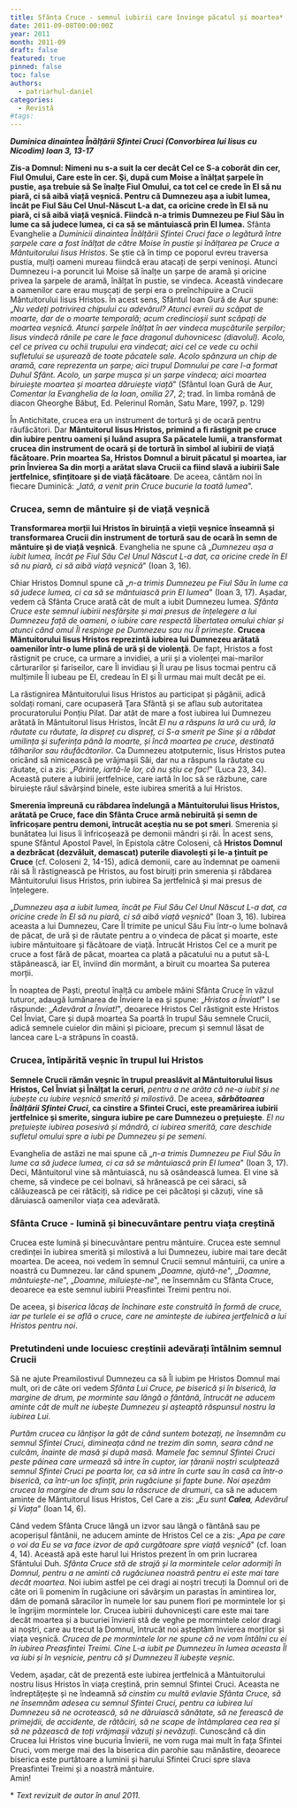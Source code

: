 ```yaml
---
title: Sfânta Cruce - semnul iubirii care învinge păcatul și moartea*
date: 2011-09-08T00:00:00Z
year: 2011
month: 2011-09
draft: false
featured: true
pinned: false
toc: false
authors:
  - patriarhul-daniel  
categories:
  - Revistă
#tags:
---
```

_**Duminica dinaintea Înălțării Sfintei Cruci (Convorbirea lui Iisus cu Nicodim) Ioan 3, 13-17**_

**Zis-a Domnul: Nimeni nu s-a suit la cer decât Cel ce S-a coborât din cer, Fiul Omului, Care este în cer. Şi, după cum Moise a înălțat șarpele în pustie, așa trebuie să Se înalțe Fiul Omului, ca tot cel ce crede în El să nu piară, ci să aibă viață veșnică. Pentru că Dumnezeu așa a iubit lumea, încât pe Fiul Său Cel Unul-Născut L-a dat, ca oricine crede în El să nu piară, ci să aibă viață veșnică. Fiindcă n-a trimis Dumnezeu pe Fiul Său în lume ca să judece lumea, ci ca să se mântuiască prin El lumea.** Sfânta Evanghelie a _Duminicii dinaintea Înălțării Sfintei Cruci face o legătură între șarpele care a fost înălțat de către Moise în pustie și înălțarea pe Cruce a Mântuitorului Iisus Hristos_. Se știe că în timp ce poporul evreu traversa pustia, mulți oameni mureau fiindcă erau atacați de șerpi veninoși. Atunci Dumnezeu i-a poruncit lui Moise să înalțe un șarpe de aramă și oricine privea la șarpele de aramă, înălțat în pustie, se vindeca. Această vindecare a oamenilor care erau mușcați de șerpi era o preînchipuire a Crucii Mântuitorului Iisus Hristos. În acest sens, Sfântul Ioan Gură de Aur spune: „_Nu vedeți potrivirea chipului cu adevărul? Atunci evreii au scăpat de moarte, dar de o moarte temporală; acum credincioșii sunt scăpați de moartea veșnică. Atunci șarpele înălțat în aer vindeca mușcăturile șerpilor; Iisus vindecă rănile pe care le face dragonul duhovnicesc (diavolul). Acolo, cel ce privea cu ochii trupului era vindecat; aici cel ce vede cu ochii sufletului se ușurează de toate păcatele sale. Acolo spânzura un chip de aramă, care reprezenta un șarpe; aici trupul Domnului pe care l-a format Duhul Sfânt. Acolo, un șarpe mușca și un șarpe vindeca; aici moartea biruiește moartea și moartea dăruiește viață_" (Sfântul Ioan Gură de Aur, _Comentar la Evanghelia de la Ioan_, _omilia 27_, _2_; trad. în limba română de diacon Gheorghe Băbuț, Ed. Pelerinul Român, Satu Mare, 1997, p. 129)

În Antichitate, crucea era un instrument de tortură și de ocară pentru răufăcători. Dar **Mântuitorul Iisus Hristos, primind a fi răstignit pe cruce din iubire pentru oameni și luând asupra Sa păcatele lumii, a transformat crucea din instrument de ocară și de tortură în simbol al iubirii de viață făcătoare. Prin moartea Sa, Hristos Domnul a biruit păcatul și moartea, iar prin Învierea Sa din morți a arătat slava Crucii ca fiind slavă a iubirii Sale jertfelnice, sfințitoare și de viață făcătoare**. De aceea, cântăm noi în fiecare Duminică: „_Iată, a venit prin Cruce bucurie la toată lumea_".

### Crucea, semn de mântuire și de viață veșnică

**Transformarea morții lui Hristos în biruință a vieții veșnice înseamnă și transformarea Crucii din instrument de tortură sau de ocară în semn de mântuire și de viață veșnică**. Evanghelia ne spune că „_Dumnezeu așa a iubit lumea, încât pe Fiul Său Cel Unul Născut L-a dat, ca oricine crede în El să nu piară, ci să aibă viață veșnică_" (Ioan 3, 16).

Chiar Hristos Domnul spune că „_n-a trimis Dumnezeu pe Fiul Său în lume ca să judece lumea, ci ca să se mântuiască prin El lumea_" (Ioan 3, 17). Așadar, vedem că Sfânta Cruce arată cât de mult a iubit Dumnezeu lumea. _Sfânta Cruce este semnul iubirii nesfârșite și mai presus de înțelegere a lui Dumnezeu față de oameni, o iubire care respectă libertatea omului chiar și atunci când omul Îl respinge pe Dumnezeu sau nu Îl primește_. **Crucea Mântuitorului Iisus Hristos reprezintă iubirea lui Dumnezeu arătată oamenilor într-o lume plină de ură și de violență**. De fapt, Hristos a fost răstignit pe cruce, ca urmare a invidiei, a urii și a violenței mai-marilor cărturarilor și fariseilor, care Îl invidiau și Îl urau pe Iisus tocmai pentru că mulțimile Îl iubeau pe El, credeau în El și Îl urmau mai mult decât pe ei.

La răstignirea Mântuitorului Iisus Hristos au participat și păgânii, adică soldați romani, care ocupaseră Ţara Sfântă și se aflau sub autoritatea procuratorului Ponțiu Pilat. Dar atât de mare a fost iubirea lui Dumnezeu arătată în Mântuitorul Iisus Hristos, încât _El nu a răspuns la ură cu ură, la răutate cu răutate, la dispreț cu dispreț, ci S-a smerit pe Sine și a răbdat umilința și suferința până la moarte, și încă moartea pe cruce, destinată tâlharilor sau răufăcătorilor_. Ca Dumnezeu atotputernic, Iisus Hristos putea oricând să nimicească pe vrăjmașii Săi, dar nu a răspuns la răutate cu răutate, ci a zis: „_Părinte, iartă-le lor, că nu știu ce fac!_" (Luca 23, 34). Această putere a iubirii jertfelnice, care iartă în loc să se răzbune, care biruiește răul săvârșind binele, este iubirea smerită a lui Hristos.

**Smerenia împreună cu răbdarea îndelungă a Mântuitorului Iisus Hristos, arătată pe Cruce, face din Sfânta Cruce armă nebiruită și semn de înfricoșare pentru demoni, întrucât aceștia nu se pot smeri**. Smerenia și bunătatea lui Iisus îi înfricoșează pe demonii mândri și răi. În acest sens, spune Sfântul Apostol Pavel, în Epistola către Coloseni, că **Hristos Domnul a dezbrăcat (dezvăluit, demascat) puterile diavolești și le-a țintuit pe Cruce** (cf. Coloseni 2, 14-15), adică demonii, care au îndemnat pe oamenii răi să Îl răstignească pe Hristos, au fost biruiți prin smerenia și răbdarea Mântuitorului Iisus Hristos, prin iubirea Sa jertfelnică și mai presus de înțelegere.

„_Dumnezeu așa a iubit lumea, încât pe Fiul Său Cel Unul Născut L-a dat, ca oricine crede în El să nu piară, ci să aibă viață veșnică_" (Ioan 3, 16). Iubirea aceasta a lui Dumnezeu, Care Îl trimite pe unicul Său Fiu într-o lume bolnavă de păcat, de ură și de răutate pentru a o vindeca de păcat și moarte, este iubire mântuitoare și făcătoare de viață. Întrucât Hristos Cel ce a murit pe cruce a fost fără de păcat, moartea ca plată a păcatului nu a putut să-L stăpânească, iar El, înviind din mormânt, a biruit cu moartea Sa puterea morții.

În noaptea de Paști, preotul înalță cu ambele mâini Sfânta Cruce în văzul tuturor, adaugă lumânarea de Înviere la ea și spune: „_Hristos a Înviat!_" I se răspunde: „_Adevărat a Înviat!_", deoarece Hristos Cel răstignit este Hristos Cel Înviat, Care și după moartea Sa poartă în trupul Său semnele Crucii, adică semnele cuielor din mâini și picioare, precum și semnul lăsat de lancea care L-a străpuns în coastă.

### Crucea, întipărită veșnic în trupul lui Hristos

**Semnele Crucii rămân veșnic în trupul preaslăvit al Mântuitorului Iisus Hristos, Cel Înviat și Înălțat la ceruri**, _pentru a ne arăta că ne-a iubit și ne iubește cu iubire veșnică smerită și milostivă_. De aceea, **_sărbătoarea Înălțării Sfintei Cruci_, ca cinstire a Sfintei Cruci, este preamărirea iubirii jertfelnice și smerite, singura iubire pe care Dumnezeu o prețuiește**. _El nu prețuiește iubirea posesivă și mândră, ci iubirea smerită, care deschide sufletul omului spre a iubi pe Dumnezeu și pe semeni_.

Evanghelia de astăzi ne mai spune că „_n-a trimis Dumnezeu pe Fiul Său în lume ca să judece lumea, ci ca să se mântuiască prin El lumea_" (Ioan 3, 17). Deci, Mântuitorul vine să mântuiască, nu să osândească lumea. El vine să cheme, să vindece pe cei bolnavi, să hrănească pe cei săraci, să călăuzească pe cei rătăciți, să ridice pe cei păcătoși și căzuți, vine să dăruiască oamenilor viața cea adevărată.

### Sfânta Cruce - lumină și binecuvântare pentru viața creștină

Crucea este lumină și binecuvântare pentru mântuire. Crucea este semnul credinței în iubirea smerită și milostivă a lui Dumnezeu, iubire mai tare decât moartea. De aceea, noi vedem în semnul Crucii semnul mântuirii, ca unire a noastră cu Dumnezeu. Iar când spunem „_Doamne, ajută-ne_", „_Doamne, mântuiește-ne_", „_Doamne, miluiește-ne_", ne însemnăm cu Sfânta Cruce, deoarece ea este semnul iubirii Preasfintei Treimi pentru noi.

De aceea, și _biserica lăcaș de închinare este construită în formă de cruce, iar pe turlele ei se află o cruce, care ne amintește de iubirea jertfelnică a lui Hristos pentru noi_.

### Pretutindeni unde locuiesc creștinii adevărați întâlnim semnul Crucii

Să ne ajute Preamilostivul Dumnezeu ca să Îl iubim pe Hristos Domnul mai mult, ori de câte ori vedem _Sfânta Lui Cruce, pe biserică și în biserică, la margine de drum, pe morminte sau lângă o fântână, întrucât ne aducem aminte cât de mult ne iubește Dumnezeu și așteaptă răspunsul nostru la iubirea Lui._

_Purtăm crucea cu lănțișor la gât de când suntem botezați, ne însemnăm cu semnul Sfintei Cruci, dimineața când ne trezim din somn, seara când ne culcăm, înainte de masă și după masă. Mamele fac semnul Sfintei Cruci peste pâinea care urmează să intre în cuptor, iar țăranii noștri sculptează semnul Sfintei Cruci pe poarta lor, ca să intre în curte sau în casă ca într-o biserică, ca într-un loc sfințit, prin rugăciune și fapte bune. Noi așezăm crucea la margine de drum sau la răscruce de drumuri_, ca să ne aducem aminte de Mântuitorul Iisus Hristos, Cel Care a zis: „_Eu sunt **Calea**, Adevărul și Viața_" (Ioan 14, 6).

Când vedem Sfânta Cruce lângă un izvor sau lângă o fântână sau pe acoperișul fântânii, ne aducem aminte de Hristos Cel ce a zis: „_Apa pe care o voi da Eu se va face izvor de apă curgătoare spre viață veșnică_" (cf. Ioan 4, 14). Această apă este harul lui Hristos prezent în om prin lucrarea Sfântului Duh. _Sfânta Cruce stă de strajă și la mormintele celor adormiți în Domnul, pentru a ne aminti că rugăciunea noastră pentru ei este mai tare decât moartea_. Noi iubim astfel pe cei dragi ai noștri trecuți la Domnul ori de câte ori îi pomenim în rugăciune ori săvârșim un parastas în amintirea lor, dăm de pomană săracilor în numele lor sau punem flori pe mormintele lor și le îngrijim mormintele lor. Crucea iubirii duhovnicești care este mai tare decât moartea și a bucuriei învierii stă de veghe pe mormintele celor dragi ai noștri, care au trecut la Domnul, întrucât noi așteptăm învierea morților și viața veșnică. _Crucea de pe mormintele lor ne spune că ne vom întâlni cu ei în iubirea Preasfintei Treimi. Cine L-a iubit pe Dumnezeu în lumea aceasta Îl va iubi și în veșnicie, pentru că și Dumnezeu îl iubește veșnic._

Vedem, așadar, cât de prezentă este iubirea jertfelnică a Mântuitorului nostru Iisus Hristos în viața creștină, prin semnul Sfintei Cruci. Aceasta ne îndreptățește și ne îndeamnă _să cinstim cu multă evlavie Sfânta Cruce, să ne însemnăm adesea cu semnul Sfintei Cruci, pentru ca iubirea lui Dumnezeu să ne ocrotească, să ne dăruiască sănătate, să ne ferească de primejdii, de accidente, de rătăciri, să ne scape de întâmplarea cea rea și să ne păzească de toți vrăjmașii văzuți și nevăzuți_. Cunoscând că din Crucea lui Hristos vine bucuria Învierii, ne vom ruga mai mult în fața Sfintei Cruci, vom merge mai des la biserica din parohie sau mănăstire, deoarece biserica este purtătoare a luminii și harului Sfintei Cruci spre slava Preasfintei Treimi și a noastră mântuire.   
Amin!

\* _Text revizuit de autor în anul 2011._